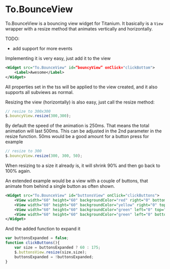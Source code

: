 # To.BounceView
To.BounceView is a bouncing view widget for Titanium. It basically is a `View` wrapper with a resize method that animates vertically and horizontally.

TODO:

- add support for more events

Implementing it is very easy, just add it to the view

```xml
<Widget src="To.BounceView" id=“bouncyView” onClick="clickBottom">
    <Label>Awesome</Label>
</Widget>
```

All properties set in the tss will be applied to the view created, and it also supports all subviews as normal.

Resizing the view (horizontally) is also easy, just call the resize method:

```js
// resize to 300x300
$.bouncyView.resize(300,300);
```

By default the speed of the animation is 250ms. That means the total animation will last 500ms. This can be adjusted in the 2nd parameter in the resize function. 50ms would be a good amount for a button press for example

```js
// resize to 300
$.bouncyView.resize(300, 300, 50);
```

When resizing to a size it already is, it will shrink 90% and then go back to 100% again.

An extended example would be a view with a couple of buttons, that animate from behind a single button as often shown.

```xml
<Widget src="To.BounceView" id="buttonsView" onClick="clickButtons">
    <View width="60" height="60" backgroundColor="red" right="0" bottom="0" zIndex="5" onClick="clickButtons" />
    <View width="60" height="60" backgroundColor="yellow" right="0" top="0" zIndex="3" />
    <View width="60" height="60" backgroundColor="green" left="0" top="0" zIndex="3" />
    <View width="60" height="60" backgroundColor="green" left="0" bottom="0" zIndex="3" />
</Widget>
```

And the added function to expand it

```js
var buttonsExpanded = false;
function clickButtons(){
	var size = buttonsExpanded ? 60 : 175;
	$.buttonsView.resize(size,size);
	buttonsExpanded = !buttonsExpanded;
}
```

